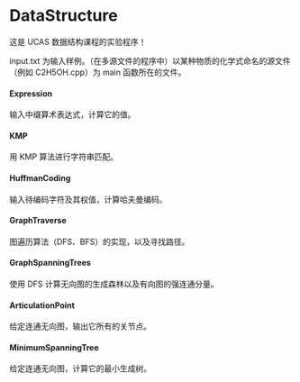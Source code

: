 # DataStructure

这是 UCAS 数据结构课程的实验程序！

input.txt 为输入样例。（在多源文件的程序中）以某种物质的化学式命名的源文件（例如 C2H5OH.cpp）为 main 函数所在的文件。

#### Expression

输入中缀算术表达式，计算它的值。

#### KMP

用 KMP 算法进行字符串匹配。

#### HuffmanCoding

输入待编码字符及其权值，计算哈夫曼编码。

#### GraphTraverse

图遍历算法（DFS、BFS）的实现，以及寻找路径。

#### GraphSpanningTrees

使用 DFS 计算无向图的生成森林以及有向图的强连通分量。

#### ArticulationPoint

给定连通无向图，输出它所有的关节点。

#### MinimumSpanningTree

给定连通无向图，计算它的最小生成树。